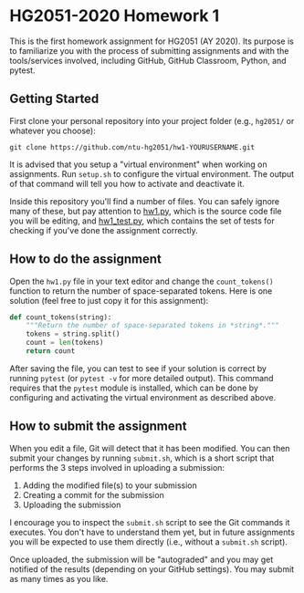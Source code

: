 # HG2051-2020 Homework 1

This is the first homework assignment for HG2051 (AY 2020). Its
purpose is to familiarize you with the process of submitting
assignments and with the tools/services involved, including GitHub,
GitHub Classroom, Python, and pytest.

## Getting Started

First clone your personal repository into your project folder (e.g.,
`hg2051/` or whatever you choose):

```
git clone https://github.com/ntu-hg2051/hw1-YOURUSERNAME.git
```

It is advised that you setup a "virtual environment" when working on
assignments. Run `setup.sh` to configure the virtual environment. The
output of that command will tell you how to activate and deactivate
it.

Inside this repository you'll find a number of files. You can safely
ignore many of these, but pay attention to [hw1.py](hw1.py), which is
the source code file you will be editing, and
[hw1_test.py](hw1_test.py), which contains the set of tests for
checking if you've done the assignment correctly.

## How to do the assignment

Open the `hw1.py` file in your text editor and change the
`count_tokens()` function to return the number of space-separated
tokens. Here is one solution (feel free to just copy it for this
assignment):

```python
def count_tokens(string):
    """Return the number of space-separated tokens in *string*."""
    tokens = string.split()
    count = len(tokens)
    return count
```

After saving the file, you can test to see if your solution is correct
by running `pytest` (or `pytest -v` for more detailed output). This
command requires that the `pytest` module is installed, which can be
done by configuring and activating the virtual environment as
described above.

## How to submit the assignment

When you edit a file, Git will detect that it has been modified. You
can then submit your changes by running `submit.sh`, which is a short
script that performs the 3 steps involved in uploading a submission:

1. Adding the modified file(s) to your submission
2. Creating a commit for the submission
3. Uploading the submission

I encourage you to inspect the `submit.sh` script to see the Git
commands it executes. You don't have to understand them yet, but in
future assignments you will be expected to use them directly (i.e.,
without a `submit.sh` script).

Once uploaded, the submission will be "autograded" and you may get
notified of the results (depending on your GitHub settings). You may
submit as many times as you like.
